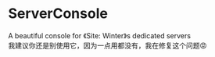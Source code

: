 # ServerConsole
A beautiful console for 《Site: Winter》s dedicated servers<br>
我建议你还是别使用它，因为一点用都没有，我在修复这个问题😡
